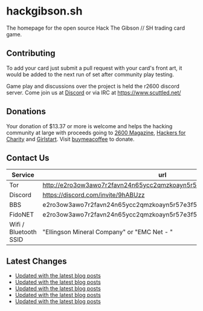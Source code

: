 # hackgibson.sh
The homepage for the open source Hack The Gibson // SH trading card game.


## Contributing

To add your card just submit a pull request with your card's front art, it would be added to the next run of set after community play testing.

Game play and discussions over the project is held the r2600 discord server. Come join us at [Discord](https://discord.com/invite/9hABUzz) or via IRC at https://www.scuttled.net/


## Donations

Your donation of $13.37 or more is welcome and helps the hacking community at large with proceeds going to [2600 Magazine](https://2600.com/), [Hackers for Charity](https://hackersforcharity.org) and [Girlstart](https://girlstart.org).  Visit [buymeacoffee](https://www.buymeacoffee.com/hackgibson.sh) to donate.


## Contact Us

Service | url
-|-
Tor | http://e2ro3ow3awo7r2favn24n65ycc2qmzkoayn5r57e3f56nvjwdcgg32ad.onion
Discord | https://discord.com/invite/9hABUzz
BBS | e2ro3ow3awo7r2favn24n65ycc2qmzkoayn5r57e3f56nvjwdcgg32ad.onion:23
FidoNET | e2ro3ow3awo7r2favn24n65ycc2qmzkoayn5r57e3f56nvjwdcgg32ad.onion:24554
Wifi / Bluetooth SSID | "Ellingson Mineral Company" or "EMC Net - <fidonet address>"

## Latest Changes
<!-- BLOG-POST-LIST:START -->
- [Updated with the latest blog posts](https://github.com/DFW2600/hackgibson.sh/commit/73d2010c6b4bdb12149e987298ecb99a7799e0dd)
- [Updated with the latest blog posts](https://github.com/DFW2600/hackgibson.sh/commit/ac1ccb8d175f53e7480e9e55e794dcc2115a966a)
- [Updated with the latest blog posts](https://github.com/DFW2600/hackgibson.sh/commit/ec11298f15a34a7b9b6bc933e4e86372365d8983)
- [Updated with the latest blog posts](https://github.com/DFW2600/hackgibson.sh/commit/392294f399313d3118e6defa5979ff86fe1811d3)
- [Updated with the latest blog posts](https://github.com/DFW2600/hackgibson.sh/commit/65aa5e9d8846a1fe59d70b51650e35c086ed0a61)
<!-- BLOG-POST-LIST:END -->
